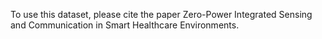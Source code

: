 To use this dataset, please cite the paper Zero-Power Integrated Sensing and Communication in Smart Healthcare Environments.
